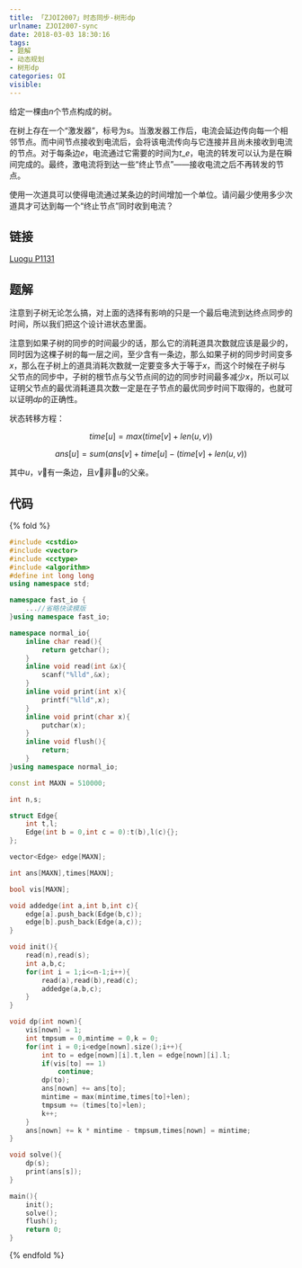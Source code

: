 ```yaml
---
title: 「ZJOI2007」时态同步-树形dp
urlname: ZJOI2007-sync
date: 2018-03-03 18:30:16
tags:
- 题解
- 动态规划
- 树形dp
categories: OI
visible:
---
```


给定一棵由$n$个节点构成的树。

在树上存在一个“激发器”，标号为$s$。当激发器工作后，电流会延边传向每一个相邻节点。而中间节点接收到电流后，会将该电流传向与它连接并且尚未接收到电流的节点。对于每条边$e$，电流通过它需要的时间为$t\_e$，电流的转发可以认为是在瞬间完成的。最终，激电流将到达一些“终止节点”――接收电流之后不再转发的节点。

使用一次道具可以使得电流通过某条边的时间增加一个单位。请问最少使用多少次道具才可达到每一个“终止节点”同时收到电流？

<!-- more -->

## 链接

[Luogu P1131](https://www.luogu.org/problemnew/show/P1131)

## 题解

注意到子树无论怎么搞，对上面的选择有影响的只是一个最后电流到达终点同步的时间，所以我们把这个设计进状态里面。

注意到如果子树的同步的时间最少的话，那么它的消耗道具次数就应该是最少的，同时因为这棵子树的每一层之间，至少含有一条边，那么如果子树的同步时间变多$x$，那么在子树上的道具消耗次数就一定要变多大于等于$x$，而这个时候在子树与父节点的同步中，子树的根节点与父节点间的边的同步时间最多减少$x$，所以可以证明父节点的最优消耗道具次数一定是在子节点的最优同步时间下取得的，也就可以证明$dp$的正确性。

状态转移方程：

$$
time[u] = max(time[v]+len(u,v))
$$

$$
ans[u] = sum(ans[v]+time[u]-(time[v]+len(u,v))
$$

其中$u$，$v$有一条边，且$v$非$u$的父亲。

## 代码

{% fold %}

```cpp
#include <cstdio>
#include <vector>
#include <cctype>
#include <algorithm>
#define int long long
using namespace std;

namespace fast_io {
    ...//省略快读模版
}using namespace fast_io;

namespace normal_io{
    inline char read(){
        return getchar();
    }
    inline void read(int &x){
        scanf("%lld",&x);
    }
    inline void print(int x){
        printf("%lld",x);
    }
    inline void print(char x){
        putchar(x);
    }
    inline void flush(){
        return;
    }
}using namespace normal_io;

const int MAXN = 510000;

int n,s;

struct Edge{
    int t,l;
    Edge(int b = 0,int c = 0):t(b),l(c){};
};

vector<Edge> edge[MAXN];

int ans[MAXN],times[MAXN];

bool vis[MAXN];

void addedge(int a,int b,int c){
    edge[a].push_back(Edge(b,c));
    edge[b].push_back(Edge(a,c));
}

void init(){
    read(n),read(s);
    int a,b,c;
    for(int i = 1;i<=n-1;i++){
        read(a),read(b),read(c);
        addedge(a,b,c);
    }
}

void dp(int nown){
    vis[nown] = 1;
    int tmpsum = 0,mintime = 0,k = 0;
    for(int i = 0;i<edge[nown].size();i++){
        int to = edge[nown][i].t,len = edge[nown][i].l;
        if(vis[to] == 1)
            continue;
        dp(to);
        ans[nown] += ans[to];
        mintime = max(mintime,times[to]+len);
        tmpsum += (times[to]+len);
        k++;
    }
    ans[nown] += k * mintime - tmpsum,times[nown] = mintime;
}

void solve(){
    dp(s);
    print(ans[s]);
}

main(){
    init();
    solve();
    flush();
    return 0;
}
```

{% endfold %}